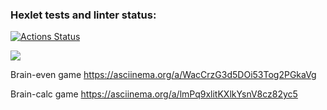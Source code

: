 ### Hexlet tests and linter status:
[![Actions Status](https://github.com/Bnkyzhki/frontend-project-44/actions/workflows/hexlet-check.yml/badge.svg)](https://github.com/Bnkyzhki/frontend-project-44/actions)

<a href="https://codeclimate.com/github/Bnkyzhki/frontend-project-44/maintainability"><img src="https://api.codeclimate.com/v1/badges/b0e0c6700bed386134e6/maintainability" /></a>

Brain-even game
https://asciinema.org/a/WacCrzG3d5DOi53Tog2PGkaVg

Brain-calc game
https://asciinema.org/a/lmPq9xlitKXlkYsnV8cz82yc5
